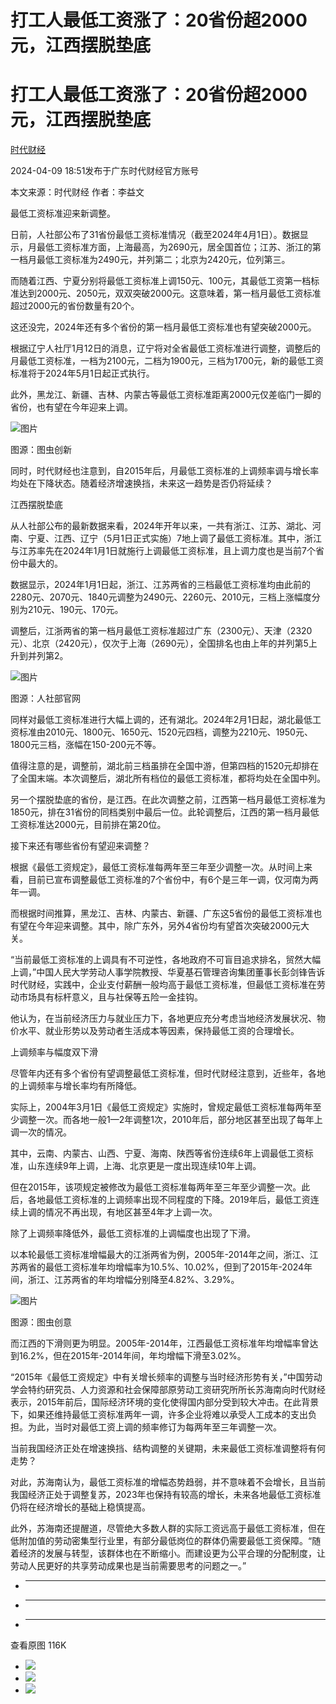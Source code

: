 # 打工人最低工资涨了：20省份超2000元，江西摆脱垫底

# 打工人最低工资涨了：20省份超2000元，江西摆脱垫底

[](https://news.qq.com/omn/author/8QMc239d5YAcvDnZ)

[时代财经](https://news.qq.com/omn/author/8QMc239d5YAcvDnZ)

2024-04-09 18:51发布于广东时代财经官方账号

本文来源：时代财经 作者：李益文

最低工资标准迎来新调整。

日前，人社部公布了31省份最低工资标准情况（截至2024年4月1日）。数据显示，月最低工资标准方面，上海最高，为2690元，居全国首位；江苏、浙江的第一档月最低工资标准为2490元，并列第二；北京为2420元，位列第三。

而随着江西、宁夏分别将最低工资标准上调150元、100元，其最低工资第一档标准达到2000元、2050元，双双突破2000元。这意味着，第一档月最低工资标准超过2000元的省份数量有20个。

这还没完，2024年还有多个省份的第一档月最低工资标准也有望突破2000元。

根据辽宁人社厅1月12日的消息，辽宁将对全省最低工资标准进行调整，调整后的月最低工资标准，一档为2100元，二档为1900元，三档为1700元，新的最低工资标准将于2024年5月1日起正式执行。

此外，黑龙江、新疆、吉林、内蒙古等最低工资标准距离2000元仅差临门一脚的省份，也有望在今年迎来上调。

![图片](https:https://inews.gtimg.com/om_bt/O4dR9W2GrsHuq3iMRmLXQUjiSNIE43RPsg7t-TzRU7TggAA/641)

图源：图虫创新

同时，时代财经也注意到，自2015年后，月最低工资标准的上调频率调与增长率均处在下降状态。随着经济增速换挡，未来这一趋势是否仍将延续？

江西摆脱垫底

从人社部公布的最新数据来看，2024年开年以来，一共有浙江、江苏、湖北、河南、宁夏、江西、辽宁（5月1日正式实施）7地上调了最低工资标准。其中，浙江与江苏率先在2024年1月1日就施行上调最低工资标准，且上调力度也是当前7个省份中最大的。

数据显示，2024年1月1日起，浙江、江苏两省的三档最低工资标准均由此前的2280元、2070元、1840元调整为2490元、2260元、2010元，三档上涨幅度分别为210元、190元、170元。

调整后，江浙两省的第一档月最低工资标准超过广东（2300元）、天津（2320元）、北京（2420元），仅次于上海（2690元），全国排名也由上年的并列第5上升到并列第2。

![图片](https:https://inews.gtimg.com/om_bt/OkLastcspAry45nFCwSH8-rbjdH9mEAXFCM6vMs8dMCLQAA/641)

图源：人社部官网

同样对最低工资标准进行大幅上调的，还有湖北。2024年2月1日起，湖北最低工资标准由2010元、1800元、1650元、1520元四档，调整为2210元、1950元、1800元三档，涨幅在150-200元不等。

值得注意的是，调整前，湖北前三档虽排在全国中游，但第四档的1520元却排在了全国末端。本次调整后，湖北所有档位的最低工资标准，都将均处在全国中列。

另一个摆脱垫底的省份，是江西。在此次调整之前，江西第一档月最低工资标准为1850元，排在31省份的同档类别中最后一位。此轮调整后，江西的第一档月最低工资标准达2000元，目前排在第20位。

接下来还有哪些省份有望迎来调整？

根据《最低工资规定》，最低工资标准每两年至三年至少调整一次。从时间上来看，目前已宣布调整最低工资标准的7个省份中，有6个是三年一调，仅河南为两年一调。

而根据时间推算，黑龙江、吉林、内蒙古、新疆、广东这5省份的最低工资标准也有望在今年迎来调整。其中，除广东外，另外4省份均有望首次突破2000元大关。

“当前最低工资标准的上调具有不可逆性，各地政府不可盲目追求排名，贸然大幅上调，”中国人民大学劳动人事学院教授、华夏基石管理咨询集团董事长彭剑锋告诉时代财经，实践中，企业支付薪酬一般均高于最低工资标准，但最低工资标准在劳动市场具有标杆意义，且与社保等五险一金挂钩。

他认为，在当前经济压力与就业压力下，各地更应充分考虑当地经济发展状况、物价水平、就业形势以及劳动者生活成本等因素，保持最低工资的合理增长。

上调频率与幅度双下滑

尽管年内还有多个省份有望调整最低工资标准，但时代财经注意到，近些年，各地的上调频率与增长率均有所降低。

实际上，2004年3月1日《最低工资规定》实施时，曾规定最低工资标准每两年至少调整一次。而各地一般1—2年调整1次，2010年后，部分地区甚至出现了每年上调一次的情况。

其中，云南、内蒙古、山西、宁夏、海南、陕西等省份连续6年上调最低工资标准，山东连续9年上调，上海、北京更是一度出现连续10年上调。

但在2015年，该项规定被修改为最低工资标准每两年至三年至少调整一次。此后，各地最低工资标准的上调频率出现不同程度的下降。2019年后，最低工资连续上调的情况不再出现，有地区甚至4年才上调一次。

除了上调频率降低外，最低工资标准的上调幅度也出现了下滑。

以本轮最低工资标准增幅最大的江浙两省为例，2005年-2014年之间，浙江、江苏两省的最低工资标准年均增幅率为10.5%、10.02%，但到了2015年-2024年间，浙江、江苏两省的年均增幅分别降至4.82%、3.29%。

![图片](https:https://inews.gtimg.com/om_bt/OpRjxpLkDMhjUgiJEhJaxaMj_zFZ4iihpiE8YTZh2QFZMAA/641)

图源：图虫创意

而江西的下滑则更为明显。2005年-2014年，江西最低工资标准年均增幅率曾达到16.2%，但在2015年-2014年间，年均增幅下滑至3.02%。

“2015年《最低工资规定》中有关增长频率的调整与当时经济形势有关，”中国劳动学会特约研究员、人力资源和社会保障部原劳动工资研究所所长苏海南向时代财经表示，2015年前后，国际经济环境的变化使得国内部分受到较大冲击。在此背景下，如果还维持最低工资标准两年一调，许多企业将难以承受人工成本的支出负担。为此，当时对最低工资上调的频率修订为每两年至三年调整一次。

当前我国经济正处在增速换挡、结构调整的关键期，未来最低工资标准调整将有何走势？

对此，苏海南认为，最低工资标准的增幅态势趋弱，并不意味着不会增长，且当前我国经济正处于调整复苏，2023年也保持有较高的增长，未来各地最低工资标准仍将在经济增长的基础上稳慎提高。

此外，苏海南还提醒道，尽管绝大多数人群的实际工资远高于最低工资标准，但在低附加值的劳动密集型行业里，有部分最低岗位的群体仍需要最低工资保障。“随着经济的发展与转型，该群体也在不断缩小。而建设更为公平合理的分配制度，让劳动人民更好的共享劳动成果也是当前需要思考的问题之一。”

  *  ______

  * ______

  * ______

查看原图 116K

  * ![](https:https://inews.gtimg.com/om_bt/O4dR9W2GrsHuq3iMRmLXQUjiSNIE43RPsg7t-TzRU7TggAA/641)
  * ![](https:https://inews.gtimg.com/om_bt/OkLastcspAry45nFCwSH8-rbjdH9mEAXFCM6vMs8dMCLQAA/641)
  * ![](https:https://inews.gtimg.com/om_bt/OpRjxpLkDMhjUgiJEhJaxaMj_zFZ4iihpiE8YTZh2QFZMAA/641)

